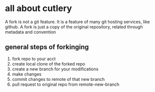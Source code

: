 
# all about cutlery

A fork is not a git feature. It is a feature of many git hosting services, like github. A fork is just a copy of the original repository, related through metadata and convention


## general steps of forkinging

1. fork repo to your acct
1. create local clone of the forked repo
1. create a new branch for your modifications
1. make changes
1. commit changes to remote of that new branch
1. pull request to original repo from remote-new-branch
